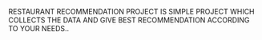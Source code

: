 RESTAURANT RECOMMENDATION PROJECT IS SIMPLE PROJECT WHICH COLLECTS THE DATA AND GIVE BEST RECOMMENDATION ACCORDING TO YOUR NEEDS..
